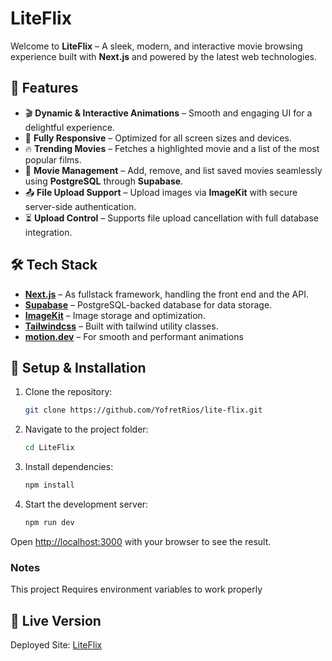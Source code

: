 # LiteFlix

Welcome to **LiteFlix** – A sleek, modern, and interactive movie browsing experience built with **Next.js** and powered by the latest web technologies.

## 🚀 Features

- 🎬 **Dynamic & Interactive Animations** – Smooth and engaging UI for a delightful experience.
- 📱 **Fully Responsive** – Optimized for all screen sizes and devices.
- 🔥 **Trending Movies** – Fetches a highlighted movie and a list of the most popular films.
- 🎥 **Movie Management** – Add, remove, and list saved movies seamlessly using **PostgreSQL** through **Supabase**.
- 📤 **File Upload Support** – Upload images via **ImageKit** with secure server-side authentication.
- ⏳ **Upload Control** – Supports file upload cancellation with full database integration.

## 🛠️ Tech Stack

- **[Next.js](https://nextjs.org/)** – As fullstack framework, handling the front end and the API.
- **[Supabase](https://supabase.com/)** – PostgreSQL-backed database for data storage.
- **[ImageKit](https://imagekit.io/)** – Image storage and optimization.
- **[Tailwindcss](https://tailwindcss.com/)** – Built with tailwind utility classes.
- **[motion.dev](https://motion.dev/)** – For smooth and performant animations

## 🚧 Setup & Installation

1. Clone the repository:
   ```sh
   git clone https://github.com/YofretRios/lite-flix.git
   ```
2. Navigate to the project folder:
   ```sh
   cd LiteFlix
   ```
3. Install dependencies:
   ```sh
   npm install
   ```
4. Start the development server:
   ```sh
   npm run dev
   ```

Open [http://localhost:3000](http://localhost:3000) with your browser to see the result.

### Notes

This project Requires environment variables to work properly

## 🚀 Live Version

Deployed Site: [LiteFlix](https://lite-flix-bice.vercel.app/)
